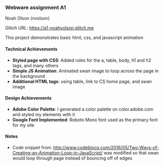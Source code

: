 ### Webware assignment A1 

Noah Olson (nvolson) 

Glitch URL: https://a1-noahvolson.glitch.me

This project demonstrates basic html, css, and javascript animation

#### Technical Achievements
- **Styled page with CSS**: Added rules for the a, table, body, h1 and h2 tags, and many others
- **Simple JS Animation**: Animated swan image to loop across the page in the background
- **Additional HTML tags**: using table, link to CS home page, and swan image

#### Design Achievements
- **Adobe Color Palette**: I generated a color palette on color.adobe.com and styled my elements with it
- **Google Font Implemented**: Roboto Mono font used as the primary font for my site

#### Notes
- Code snippet from: http://www.codeblocq.com/2016/05/Two-Ways-of-Creating-an-Animation-Loop-in-JavaScript/ was modified so that swan would loop through page instead of bouncing off of edges


